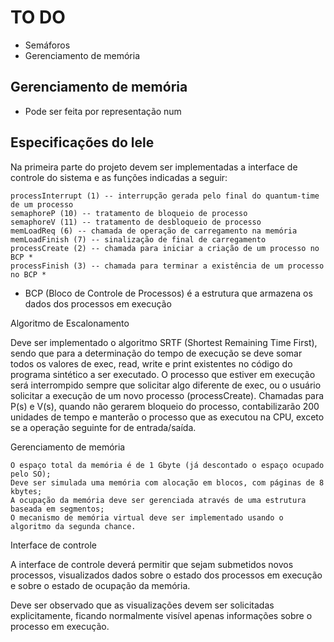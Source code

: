 # TO DO

- Semáforos
- Gerenciamento de memória
## Gerenciamento de memória
  - Pode ser feita por representação num

## Especificações do lele

Na primeira parte do projeto devem ser implementadas a interface de controle do sistema e as funções indicadas a seguir:

    processInterrupt (1) -- interrupção gerada pelo final do quantum-time de um processo
    semaphoreP (10) -- tratamento de bloqueio de processo
    semaphoreV (11) -- tratamento de desbloqueio de processo
    memLoadReq (6) -- chamada de operação de carregamento na memória
    memLoadFinish (7) -- sinalização de final de carregamento
    processCreate (2) -- chamada para iniciar a criação de um processo no BCP *
    processFinish (3) -- chamada para terminar a existência de um processo no BCP * 

* BCP (Bloco de Controle de Processos) é a estrutura que armazena os dados dos processos em execução 
 
Algoritmo de Escalonamento

Deve ser implementado o algoritmo SRTF (Shortest Remaining Time First), sendo que para a determinação do tempo de execução se deve somar todos os valores de exec, read, write e print existentes no código do programa sintético a ser executado.
O processo que estiver em execução será interrompido sempre que solicitar algo diferente de exec, ou o usuário solicitar a execução de um novo processo (processCreate).
Chamadas para P(s) e V(s), quando não gerarem bloqueio do processo, contabilizarão 200 unidades de tempo e manterão o processo que as executou na CPU, exceto se a operação seguinte for de entrada/saída.
 
Gerenciamento de memória

    O espaço total da memória é de 1 Gbyte (já descontado o espaço ocupado pelo SO);
    Deve ser simulada uma memória com alocação em blocos, com páginas de 8 kbytes;
    A ocupação da memória deve ser gerenciada através de uma estrutura baseada em segmentos;
    O mecanismo de memória virtual deve ser implementado usando o algoritmo da segunda chance. 

 
Interface de controle

A interface de controle deverá permitir que sejam submetidos novos processos, visualizados dados sobre o estado dos processos em execução e sobre o estado de ocupação da memória.
 
Deve ser observado que as visualizações devem ser solicitadas explicitamente, ficando normalmente visível apenas informações sobre o processo em execução. 
